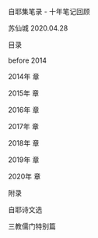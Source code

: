自耶集笔录 - 十年笔记回顾

苏仙城 2020.04.28


目录

before 2014

2014年 章

2015年 章

2016年 章

2017年 章

2018年 章

2019年 章

2020年 章

附录

自耶诗文选

三教儒门特别篇

